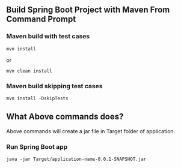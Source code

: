 ## Build Spring Boot Project with Maven From Command Prompt

### Maven build with test cases
```
mvn install
```
or
```
mvn clean install
```

### Maven build skipping test cases
```
mvn install -DskipTests
```

## What Above commands does?
Above commands will create a jar file in Target folder of application.

### Run Spring Boot app
```
java -jar Target/application-name-0.0.1-SNAPSHOT.jar
```